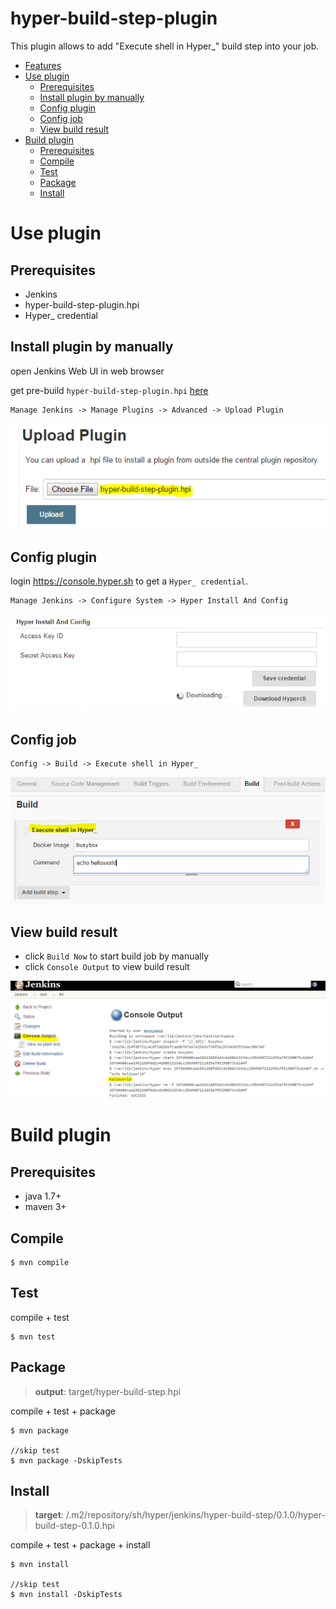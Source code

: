 hyper-build-step-plugin
=======================

This plugin allows to add "Execute shell in Hyper_" build step into your job.

<!-- TOC depthFrom:1 depthTo:6 withLinks:1 updateOnSave:1 orderedList:0 -->

- [Features](#features)
- [Use plugin](#use-plugin)
	- [Prerequisites](#prerequisites)
	- [Install plugin by manually](#install-plugin-by-manually)
	- [Config plugin](#config-plugin)
	- [Config job](#config-job)
	- [View build result](#view-build-result)
- [Build plugin](#build-plugin)
	- [Prerequisites](#prerequisites)
	- [Compile](#compile)
	- [Test](#test)
	- [Package](#package)
	- [Install](#install)

<!-- /TOC -->

# Use plugin

## Prerequisites

- Jenkins
- hyper-build-step-plugin.hpi
- Hyper_ credential

## Install plugin by manually

open Jenkins Web UI in web browser

get pre-build `hyper-build-step-plugin.hpi` [here](target/hyper-build-step-plugin.hpi)

```
Manage Jenkins -> Manage Plugins -> Advanced -> Upload Plugin
```

![](images/upload-plugin.PNG)

## Config plugin

login https://console.hyper.sh to get a `Hyper_ credential`.

```
Manage Jenkins -> Configure System -> Hyper Install And Config
```
![](images/config-plugin.PNG)

## Config job

```
Config -> Build -> Execute shell in Hyper_
```
![](images/config-job.PNG)

## View build result

- click `Build Now` to start build job by manually
- click `Console Output` to view build result

![](images/view-result.PNG)


# Build plugin

## Prerequisites

- java 1.7+
- maven 3+

## Compile
```
$ mvn compile
```

## Test

compile + test

```
$ mvn test
```

## Package

> **output**: target/hyper-build-step.hpi

compile + test + package

```
$ mvn package

//skip test
$ mvn package -DskipTests
```

## Install

> **target**: /.m2/repository/sh/hyper/jenkins/hyper-build-step/0.1.0/hyper-build-step-0.1.0.hpi

compile + test + package + install

```
$ mvn install

//skip test
$ mvn install -DskipTests
```
